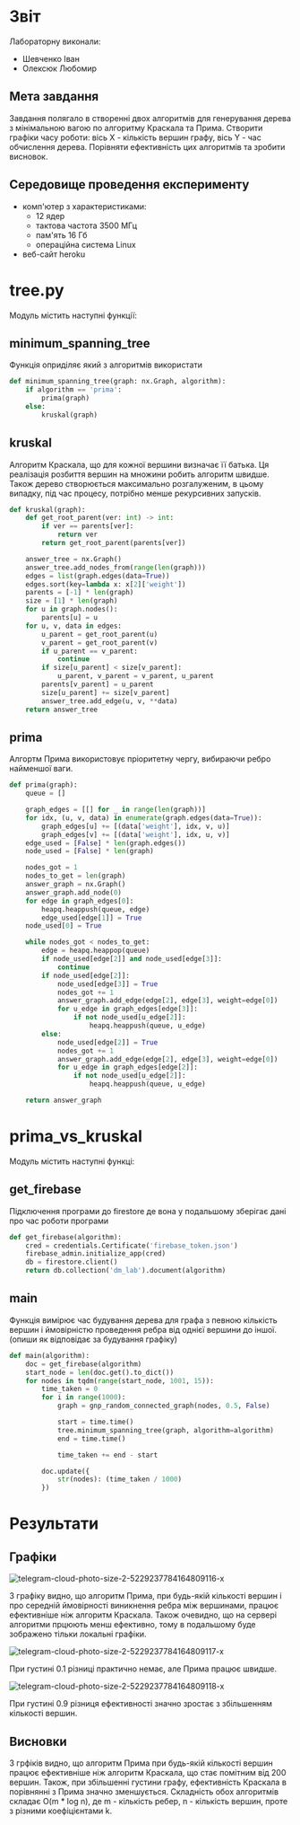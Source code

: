 # Звіт

Лабораторну виконали:

* Шевченко Іван
* Олексюк Любомир

## Мета завдання

Завдання полягало в створенні двох алгоритмів для генерування дерева з
мінімальною вагою по алгоритму Краскала та Прима. Створити графіки часу роботи:
вісь X - кількість вершин графу, вісь Y - час обчислення дерева. Порівняти
ефективність цих алгоритмів та зробити висновок.

## Середовище проведення експерименту

* комп'ютер з характеристиками:
    * 12 ядер
    * тактова частота 3500 МГц
    * пам'ять 16 Гб
    * операційна система Linux
* веб-сайт heroku

# tree.py

Модуль містить наступні функції:

## minimum_spanning_tree

Функція оприділяє який з алгоритмів використати

```python
def minimum_spanning_tree(graph: nx.Graph, algorithm):
    if algorithm == 'prima':
        prima(graph)
    else:
        kruskal(graph)
```

## kruskal

Алгоритм Краскала, що для кожної вершини визначає її батька. Ця реалізація
розбиття вершин на множини робить алгоритм швидше. Також дерево створюється
максимально розгалуженим, в цьому випадку, під час процесу, потрібно менше
рекурсивних запусків.

```python
def kruskal(graph):
    def get_root_parent(ver: int) -> int:
        if ver == parents[ver]:
            return ver
        return get_root_parent(parents[ver])

    answer_tree = nx.Graph()
    answer_tree.add_nodes_from(range(len(graph)))
    edges = list(graph.edges(data=True))
    edges.sort(key=lambda x: x[2]['weight'])
    parents = [-1] * len(graph)
    size = [1] * len(graph)
    for u in graph.nodes():
        parents[u] = u
    for u, v, data in edges:
        u_parent = get_root_parent(u)
        v_parent = get_root_parent(v)
        if u_parent == v_parent:
            continue
        if size[u_parent] < size[v_parent]:
            u_parent, v_parent = v_parent, u_parent
        parents[v_parent] = u_parent
        size[u_parent] += size[v_parent]
        answer_tree.add_edge(u, v, **data)
    return answer_tree
```

## prima

Алгортм Прима використовує пріоритетну чергу, вибираючи ребро найменшої ваги.

```python
def prima(graph):
    queue = []

    graph_edges = [[] for _ in range(len(graph))]
    for idx, (u, v, data) in enumerate(graph.edges(data=True)):
        graph_edges[u] += [(data['weight'], idx, v, u)]
        graph_edges[v] += [(data['weight'], idx, u, v)]
    edge_used = [False] * len(graph.edges())
    node_used = [False] * len(graph)

    nodes_got = 1
    nodes_to_get = len(graph)
    answer_graph = nx.Graph()
    answer_graph.add_node(0)
    for edge in graph_edges[0]:
        heapq.heappush(queue, edge)
        edge_used[edge[1]] = True
    node_used[0] = True

    while nodes_got < nodes_to_get:
        edge = heapq.heappop(queue)
        if node_used[edge[2]] and node_used[edge[3]]:
            continue
        if node_used[edge[2]]:
            node_used[edge[3]] = True
            nodes_got += 1
            answer_graph.add_edge(edge[2], edge[3], weight=edge[0])
            for u_edge in graph_edges[edge[3]]:
                if not node_used[u_edge[2]]:
                    heapq.heappush(queue, u_edge)
        else:
            node_used[edge[2]] = True
            nodes_got += 1
            answer_graph.add_edge(edge[2], edge[3], weight=edge[0])
            for u_edge in graph_edges[edge[2]]:
                if not node_used[u_edge[2]]:
                    heapq.heappush(queue, u_edge)

    return answer_graph
```

# prima_vs_kruskal

Модуль містить наступні функці:

## get_firebase

Підключення програми до firestore де вона у подальшому зберігає дані про час
роботи програми

```python
def get_firebase(algorithm):
    cred = credentials.Certificate('firebase_token.json')
    firebase_admin.initialize_app(cred)
    db = firestore.client()
    return db.collection('dm_lab').document(algorithm)
```

## main

Функція вимірює час будування дерева для графа з певною кількість вершин і
ймовірністю проведення ребра від однієї вершини до іншої. (опиши як відповідає
за будування графіку)

```python
def main(algorithm):
    doc = get_firebase(algorithm)
    start_node = len(doc.get().to_dict())
    for nodes in tqdm(range(start_node, 1001, 15)):
        time_taken = 0
        for i in range(1000):
            graph = gnp_random_connected_graph(nodes, 0.5, False)

            start = time.time()
            tree.minimum_spanning_tree(graph, algorithm=algorithm)
            end = time.time()

            time_taken += end - start

        doc.update({
            str(nodes): (time_taken / 1000)
        })
```

# Результати

## Графіки

![telegram-cloud-photo-size-2-5229237784164809116-x](https://user-images.githubusercontent.com/92572643/154930513-729faf27-c6fa-470b-ae0e-6ba93646f2d1.jpg)

З графіку видно, що алгоритм Прима, при будь-якій кількості вершин і про
середній ймовірності виникнення ребра між вершинами, працює ефективніше ніж
алгоритм Краскала. Також очевидно, що на сервері алгоритми прцюють менш
ефективно, тому в подальшому буде зображено тільки локальні графіки.

![telegram-cloud-photo-size-2-5229237784164809117-x](https://user-images.githubusercontent.com/92572643/154930835-85b794b0-0559-4794-83ec-dbf3b110e960.jpg)

При густині 0.1 різниці практично немає, але Прима працює швидше.

![telegram-cloud-photo-size-2-5229237784164809118-x](https://user-images.githubusercontent.com/92572643/154931021-c21b9590-4525-4b19-ae9d-700efc53fa50.jpg)

При густині 0.9 різниця ефективності значно зростає з збільшенням кількості
вершин.

## Висновки

З грфіків видно, що алгоритм Прима при будь-якій кількості вершин працює
ефективніше ніж алгоритм Краскала, що стає помітним від 200 вершин. Також, при
збільшенні густини графу, ефективність Краскала в порівнянні з Прима значно
зменшується. Складність обох алгоритмів складає O(m * log n), де m - кількість
ребер, n - кількість вершин, проте з різними коефіцієнтами k.
